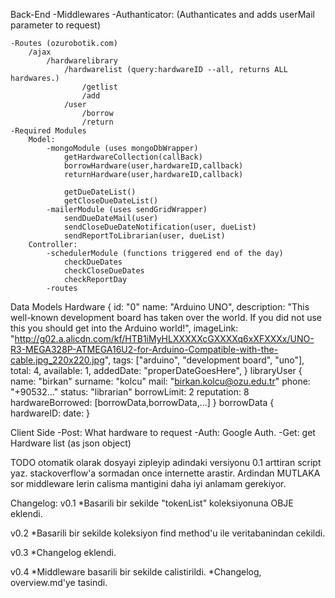 Back-End
	-Middlewares
		-Authanticator: (Authanticates and adds userMail parameter to request)
		
	-Routes (ozurobotik.com)
		/ajax
			/hardwarelibrary
				/hardwarelist (query:hardwareID --all, returns ALL hardwares.)
					/getlist
					/add
				/user
					/borrow
					/return
	-Required Modules
		Model:
			-mongoModule (uses mongoDbWrapper)
				getHardwareCollection(callBack)
				borrowHardware(user,hardwareID,callback)
				returnHardware(user,hardwareID,callback)
				
				getDueDateList()
				getCloseDueDateList()
			-mailerModule (uses sendGridWrapper)
				sendDueDateMail(user)
				sendCloseDueDateNotification(user, dueList)
				sendReportToLibrarian(user, dueList)
		Controller:
			-schedulerModule (functions triggered end of the day)
				checkDueDates
				checkCloseDueDates
				checkReportDay
			-routes

Data Models
	Hardware {
		id: "0"
		name: "Arduino UNO",
		description: "This well-known development board has taken over the world. If you did not use this you should get into the Arduino world!",
		imageLink: "http://g02.a.alicdn.com/kf/HTB1iMyHLXXXXXcGXXXXq6xXFXXXx/UNO-R3-MEGA328P-ATMEGA16U2-for-Arduino-Compatible-with-the-cable.jpg_220x220.jpg",
		tags: ["arduino", "development board", "uno"],
		total: 4,
		available: 1,
		addedDate: "properDateGoesHere",
	}
	libraryUser {
		name: "birkan"
		surname: "kolcu"
		mail: "birkan.kolcu@ozu.edu.tr"
		phone: "+90532..."
		status: "librarian"
		borrowLimit: 2
		reputation: 8
		hardwareBorrowed: [borrowData,borrowData,...]
	}
	borrowData {
		hardwareID:
		date:
	}
	
Client Side
	-Post: What hardware to request
	-Auth: Google Auth.
	-Get: get Hardware list (as json object)


TODO
otomatik olarak dosyayi zipleyip adindaki versiyonu 0.1 arttiran script yaz.
stackoverflow'a sormadan once internette arastir. Ardindan MUTLAKA sor
middleware lerin calisma mantigini daha iyi anlamam gerekiyor.

Changelog:
v0.1
*Basarili bir sekilde "tokenList" koleksiyonuna OBJE eklendi.

v0.2
*Basarili bir sekilde koleksiyon find method'u ile veritabanindan cekildi.

v0.3
*Changelog eklendi.

v0.4
*Middleware basarili bir sekilde calistirildi.
*Changelog, overview.md'ye tasindi.
